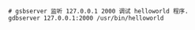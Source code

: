 




```shell
# gsbserver 监听 127.0.0.1 2000 调试 helloworld 程序.
gdbserver 127.0.0.1:2000 /usr/bin/helloworld
```